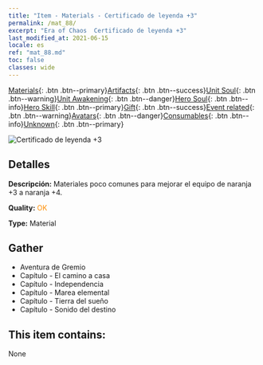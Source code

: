 ```yaml
---
title: "Item - Materials - Certificado de leyenda +3"
permalink: /mat_88/
excerpt: "Era of Chaos  Certificado de leyenda +3"
last_modified_at: 2021-06-15
locale: es
ref: "mat_88.md"
toc: false
classes: wide
---
```

 [Materials](/ItemsES/){: .btn .btn--primary}[Artifacts](/ItemsES/Artifacts/){: .btn .btn--success}[Unit Soul](/ItemsES/UnitSoul/){: .btn .btn--warning}[Unit Awakening](/ItemsES/UnitAwakening/){: .btn .btn--danger}[Hero Soul](/ItemsES/HeroSoul/){: .btn .btn--info}[Hero Skill](/ItemsES/HeroSkill/){: .btn .btn--primary}[Gift](/ItemsES/Gift/){: .btn .btn--success}[Event related](/ItemsES/Events/){: .btn .btn--warning}[Avatars](/ItemsES/Avatars/){: .btn .btn--danger}[Consumables](/ItemsES/Consumables/){: .btn .btn--info}[Unknown](/ItemsES/Unknown/){: .btn .btn--primary}

 ![Certificado de leyenda +3](/images/t/i_cailiao_hexin3.png)

## Detalles
 **Descripción:** Materiales poco comunes para mejorar el equipo de naranja +3 a naranja +4.

 **Quality:** <span style="color: #FF8C00">OK</span>

 **Type:** Material

## Gather

*    Aventura de Gremio 
*    Capítulo - El camino a casa 
*    Capítulo - Independencia 
*    Capítulo - Marea elemental 
*    Capítulo - Tierra del sueño 
*    Capítulo - Sonido del destino 

## This item contains:

  None

